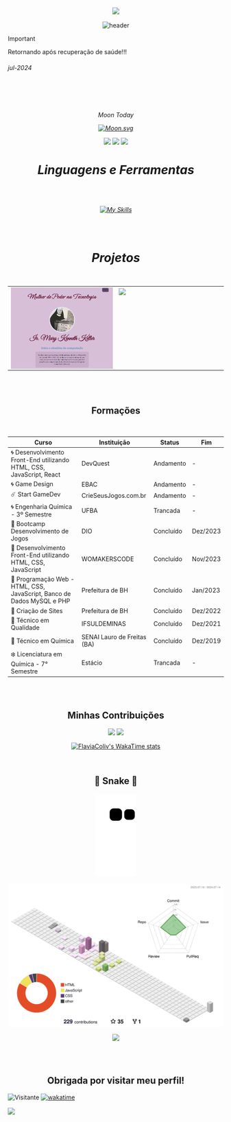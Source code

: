 <!-- START_SECTION:waka -->
<!-- END_SECTION:waka -->

<br>

<div align="center">
    <img src="https://readme-typing-svg.herokuapp.com/?font=Righteous&size=50&center=true&vCenter=true&width=500&height=70&duration=4000&color=BF97BF&lines=Olá!+👋+;+Sou+Flávia+Oliveira!;" />
</div>

<div align="center">

<!--  ![header](https://capsule-render.vercel.app/api?type=waving&color=50:FFF0F5,50:BF97BF&height=300&section=header&text=Flávia%20Oliveira&fontSize=90&desc=DESENVOLVEDORA%20FRONT-END,%20GAME%20DESIGNER%20E%20TÉCNICA%20EM%20QUÍMICA&animation=fadeIn&fontColor=FFFFFF&fontAlignY=30) -->

  ![header](https://capsule-render.vercel.app/api?type=waving&color=50:FFF0F5,50:BF97BF&height=150&section=header&text=DESENVOLVEDORA%20FRONT-END,%20GAME%20DESIGNER%20E%20TÉCNICA%20EM%20QUÍMICA&animation=fadeIn&fontColor=FFFFFF&fontAlignY=30&fontSize=23)

</div>

> [!IMPORTANT]
> Retornando após recuperação de saúde!!! 

<h6 align="left">  jul-2024

  <br><br>

<!--
<a href="https://flaviacoliv.github.io/PortfolioByFlavia/" target="_blank"><img align="center" src="https://user-images.githubusercontent.com/112573582/220430420-fe3f1d05-23ad-4d10-bf36-177dc044d6c4.jpeg"></a>
<br><br>

<h4 align="center">
  Em Transição de Carreira </h4>
-->

<br>
<div align="center">

<!--
<table width="100%" align="center">
<tr>
<td valign="center" width="50%">
<div align="center"> -->

<p>Moon Today</p>

  <!-- real time -->
[![Moon.svg](https://moon-svg.minung.dev/moon.svg?size=100&theme=basic&rotate=173)](https://moon-svg.minung.dev)

<a href="https://www.linkedin.com/in/flavia-oliveira-dev/" target="_blank"><img src="https://img.shields.io/badge/-LinkedIn-%230077B5?style=for-the-badge&logo=linkedin&logoColor=white" target="_blank"></a>
<a href="mailto:flaviacoliv@gmail.com" target="_blank"><img src="https://img.shields.io/badge/Gmail-333333?style=for-the-badge&logo=gmail&logoColor=red" target="_blank"></a>
<a href="https://www.linkedin.com/in/flaviacoliv/" target="_blank"><img src="https://img.shields.io/badge/-LinkedIn-%230077B5?style=for-the-badge&logo=linkedin&logoColor=white" target="_blank"></a>
</div>
<!-- </td>

<td valign="center" width="50%">
<div align="center">
<img src="./src/video/FANTASY.gif" alt="">
</div>
</td>
</tr>
</table>
-->
<div align="center">
<h1>Linguagens e Ferramentas</h1> 
  <br>
  <br>
    
  [![My Skills](https://skillicons.dev/icons?i=html,css,js,python,react,nodejs,typescript,cs,unity,figma,blender,git,github,php,mysql,autocad,notion,vscode&perline=18&theme=light)](https://github.com/flaviacoliv)

  <br>
  <br>
</div>

<div align="center">
<h1>Projetos</h1> 

<br>
<table width="1800" align="center">
<tr>
<td valign="top" width="50%">
<a href="https://github.com/FlaviaColiv/MulherImportanteTec" target="_blank"><img align="center" src="https://github.com/FlaviaColiv/MulherImportanteTec/blob/main/assets/images/Captura%20de%20tela%202023-11-23%20103602.png"></a> 
</td>
<td valign="top" width="50%">
  <a href="https://github.com/FlaviaColiv/Projeto-Mario-BROS--DEVQUEST" target="_blank"><img align="center" src="https://user-images.githubusercontent.com/112573582/220513101-bbee8805-16e4-473f-bb73-d93af85d639e.png"></a>
</td>
</tr>
</table>
<br><br>
</div>

<h2 align="center">Formações</h2> 
<br>

| Curso | Instituição | Status | Fim |
|-------|-------------|-----------|----|
|🌀 Desenvolvimento Front-End utilizando HTML, CSS, JavaScript, React | DevQuest | Andamento | - |
|🌀 Game Design | EBAC | Andamento | - |
|☄️ Start GameDev | CrieSeusJogos.com.br | Andamento | - |
|🌀 Engenharia Química - 3º Semestre | UFBA | Trancada | - |
|🌟 Bootcamp Desenvolvimento de Jogos | DIO | Concluído | Dez/2023 |
|🌟 Desenvolvimento Front-End utilizando HTML, CSS, JavaScript | WOMAKERSCODE | Concluído | Nov/2023 |
|🌟 Programação Web - HTML, CSS, JavaScript, Banco de Dados MySQL e PHP | Prefeitura de BH | Concluído | Jan/2023 |
|🌟 Criação de Sites | Prefeitura de BH | Concluído | Dez/2022 |
|🌟 Técnico em Qualidade | IFSULDEMINAS | Concluído | Dez/2021 |
|🌟 Técnico em Química | SENAI Lauro de Freitas (BA) | Concluído | Dez/2019 |
|❄️ Licenciatura em Química - 7° Semestre | Estácio | Trancada | - |

<br><br>

<div align="center" >
  <h2>Minhas Contribuições</h2>
  <a href="https://github.com/FlaviaColiv">
  <img height="150em" src="https://github-readme-stats.vercel.app/api?username=FlaviaColiv&show_icons=true&theme=transparent&rank_icon=percentile&title_color=BF97BF&icon_color=7a4448&text_color=725a72"/></a>
  <a href="https://github-readme-stats.vercel.app/api/top-langs/?username=FlaviaColiv&layout=compact&langs_count=6&theme=transparent" target="_blank"><img height="150em" src="https://github-readme-stats.vercel.app/api/top-langs/?username=FlaviaColiv&layout=compact&langs_count=6&theme=transparent&title_color=BF97BF&text_color=725a72"/></a>
    
 [![FlaviaColiv's WakaTime stats](https://github-readme-stats.vercel.app/api/wakatime?username=FlaviaColiv&show_icons=true&title_color=BF97BF&text_color=725a72&theme=transparent)](https://wakatime.com/@FlaviaColiv)


</div>

<div align="center" height="25px">  
<br>
  <h2> 🐍 Snake 🐍 </h2>
  
![](https://github.com/FlaviaColiv/FlaviaColiv/blob/output/github-contribution-grid-snake.svg)
  
  ![3D](./profile-3d-contrib/profile-south-season-animate.svg) <!-- Site de Origem: https://github.com/yoshi389111/github-profile-3d-contrib -->

  ![](https://raw.githubusercontent.com/FlaviaColiv/FlaviaColiv/master/images/wakatime_weekly_language_stats.svg)

<!-- <img src="./src/video/FlaviaColiv-2023.stl" alt="">

<video src="./src/video/FlaviaColiv-2023.stl"></video> -->
  
</div>
<br><br>

<h2 align="center"> Obrigada por visitar meu perfil! </h2>

<div>
 
 ![Visitante](https://visitor-badge.laobi.icu/badge?page_id=FlaviaColiv.id) [![wakatime](https://wakatime.com/badge/user/018c56ec-373b-48e7-979b-12c57ebbc250.svg)](https://wakatime.com/@018c56ec-373b-48e7-979b-12c57ebbc250)
</div>

</div>

<a href="https://flaviacoliv.github.io/PortfolioByFlavia" target="_blank"><img align="center" src="https://user-images.githubusercontent.com/112573582/220762560-f8088888-c788-4615-8774-fdab3438fe8d.gif"></a>

